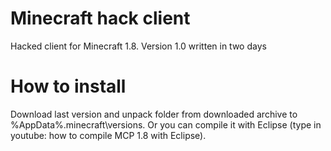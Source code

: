 # Minecraft hack client

Hacked client for Minecraft 1.8. Version 1.0 written in two days

# How to install

Download last version and unpack folder from downloaded archive to %AppData%\.minecraft\versions. Or you can compile it with Eclipse (type in youtube: how to
compile MCP 1.8 with Eclipse).

